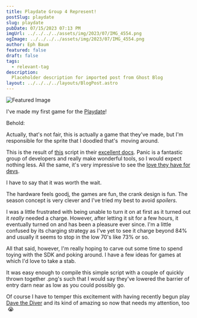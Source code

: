 ```yaml
---
title: Playdate Group 4 Represent!
postSlug: playdate
slug: playdate
pubDate: 07/15/2023 07:13 PM
imgUrl: ../../../../assets/img/2023/07/IMG_4554.png
ogImage: ../../../../assets/img/2023/07/IMG_4554.png
author: Eph Baum
featured: false
draft: false
tags:
  - relevant-tag
description:
  Placeholder description for imported post from Ghost Blog
layout: ../../../../layouts/BlogPost.astro
---
```


![Featured Image](../../../../assets/img/2023/07/IMG_4554.png)

I've made my first game for the [Playdate](https://play.date)!

Behold:

Actually, that's not fair, this is actually a game that they've made, but I'm responsible for the sprite that I doodled that's  moving around.

This is the result of [this](https://sdk.play.date/2.0.1/Inside%20Playdate.html#basic-playdate-game) script in their [excellent docs](https://sdk.play.date/2.0.1/Inside%20Playdate.html). Panic is a fantastic group of developers and really make wonderful tools, so I would expect nothing less. All the same, it's very impressive to see the [love they have for devs](https://play.date/dev/).

I have to say that it was worth the wait.

The hardware feels goodj, the games are fun, the crank design is fun. The season concept is very clever and I've tried my best to avoid _spoilers_.

I was a little frustrated with being unable to turn it on at first as it turned out it _really_ needed a charge. However, after letting it sit for a few hours, it eventually turned on and has been a pleasure ever since. I'm a little confused by its charging strategy as I've yet to see it charge beyond 84% and usually it seems to stop in the low 70's like 73% or so.

All that said, however, I'm really hoping to carve out some time to spend toying with the SDK and poking around. I have a few ideas for games at which I'd love to take a stab.

It was easy enough to compile this simple script with a couple of quickly thrown together .png's such that I would say they've lowered the barrier of entry darn near as low as you could possibly go.

Of course I have to temper this excitement with having recently begun play [Dave the Diver](https://store.steampowered.com/app/1868140/DAVE_THE_DIVER/) and its kind of amazing so now that needs my attention, too  😭
